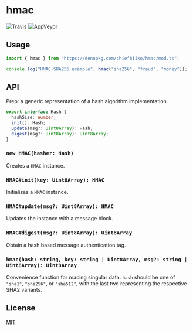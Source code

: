 # hmac

[![Travis](http://img.shields.io/travis/chiefbiiko/hmac.svg?style=flat)](http://travis-ci.org/chiefbiiko/hmac) [![AppVeyor](https://ci.appveyor.com/api/projects/status/github/chiefbiiko/hmac?branch=master&svg=true)](https://ci.appveyor.com/project/chiefbiiko/hmac)

## Usage

``` ts
import { hmac } from "https://denopkg.com/chiefbiiko/hmac/mod.ts";

console.log("HMAC-SHA256 example", hmac("sha256", "fraud", "money"));
```

## API

Prep: a generic representation of a hash algorithm implementation.

``` ts
export interface Hash {
  hashSize: number;
  init(): Hash;
  update(msg?: Uint8Array): Hash;
  digest(msg?: Uint8Array): Uint8Array;
}
```

### `new HMAC(hasher: Hash)`

Creates a `HMAC` instance.

### `HMAC#init(key: Uint8Array): HMAC`

Initializes a `HMAC` instance.

### `HMAC#update(msg?: Uint8Array): HMAC`

Updates the instance with a message block.

### `HMAC#digest(msg?: Uint8Array): Uint8Array`

Obtain a hash based message authentication tag.

### `hmac(hash: string, key: string | Uint8Array, msg?: string | Uint8Array): Uint8Array`

Convenience function for macing singular data. `hash` should be one of `"sha1"`, `"sha256"`, or `"sha512"`, with the last two representing the respective SHA2 variants.

## License

[MIT](./LICENSE)
